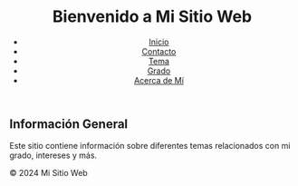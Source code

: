 <!DOCTYPE html>
<html lang="es">
<head>
    <meta charset="UTF-8">
    <meta name="viewport" content="width=device-width, initial-scale=1.0">
    <title>Mi Sitio Web</title>
    <link rel="stylesheet" href="style.css">
</head>
<body>
    <header>
        <h1>Bienvenido a Mi Sitio Web</h1>
        <nav>
            <ul>
                <li><a href="index.html">Inicio</a></li>
                <li><a href="html/contacto.html">Contacto</a></li>
                <li><a href="html/tema.html">Tema</a></li>
                <li><a href="html/grado.html">Grado</a></li>
                <li><a href="html/acerca de mi.html">Acerca de Mí</a></li>
            </ul>
        </nav>
    </header>
    <main>
        <h2>Información General</h2>
        <p>Este sitio contiene información sobre diferentes temas relacionados con mi grado, intereses y más.</p>
    </main>
    <footer>
        <p>© 2024 Mi Sitio Web</p>
    </footer>
</body>
</html>
